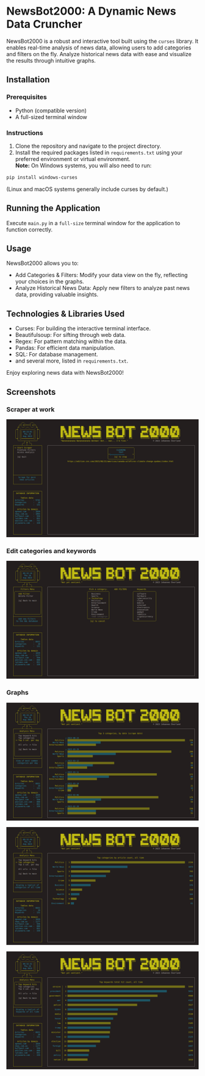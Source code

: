 # NewsBot2000: A Dynamic News Data Cruncher

NewsBot2000 is a robust and interactive tool built using the `curses` library. It enables real-time analysis of news data, allowing users to add categories and filters on the fly. Analyze historical news data with ease and visualize the results through intuitive graphs.

## Installation

### Prerequisites
- Python (compatible version)
- A full-sized terminal window

### Instructions
1. Clone the repository and navigate to the project directory.  
2. Install the required packages listed in `requirements.txt` using your preferred environment or virtual environment.  
**Note:** On Windows systems, you will also need to run:
```bash
pip install windows-curses
```

(Linux and macOS systems generally include curses by default.)

## Running the Application  
Execute `main.py` in a `full-size` terminal window for the application to function correctly.  

## Usage
NewsBot2000 allows you to:  

- Add Categories & Filters: Modify your data view on the fly, reflecting your choices in the graphs.
- Analyze Historical News Data: Apply new filters to analyze past news data, providing valuable insights.
## Technologies & Libraries Used
- Curses: For building the interactive terminal interface.
- Beautifulsoup: For sifting through web data.
- Regex: For pattern matching within the data.
- Pandas: For efficient data manipulation.
- SQL: For database management.  
- and several more, listed in `requirements.txt`.

Enjoy exploring news data with NewsBot2000!

## Screenshots  

### Scraper at work  
![Scraper at work](imgs/scraping.png)

### Edit categories and keywords  
![Edit categories and keywords](imgs/filters.png)

### Graphs  
![Top 3 by date](imgs/top_3_by_date.png)  

![Top categories](imgs/top_categories.png)  
  
![Top keywords](imgs/top_keywords.png)  